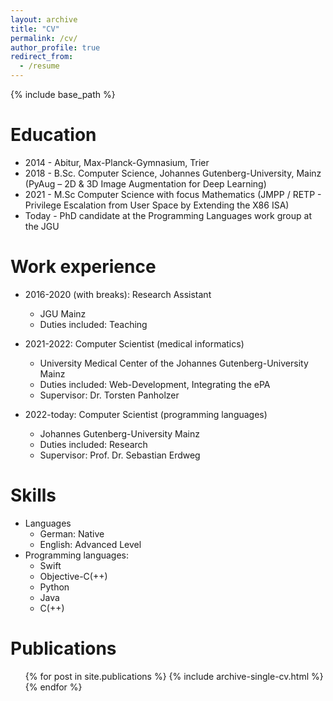 ```yaml
---
layout: archive
title: "CV"
permalink: /cv/
author_profile: true
redirect_from:
  - /resume
---
```


{% include base_path %}

Education
======
* 2014 - Abitur, Max-Planck-Gymnasium, Trier
* 2018 - B.Sc. Computer Science, Johannes Gutenberg-University, Mainz (PyAug – 2D & 3D Image Augmentation for Deep Learning)
* 2021 - M.Sc Computer Science with focus Mathematics (JMPP / RETP - Privilege Escalation from User Space by Extending the X86 ISA)
* Today - PhD candidate at the Programming Languages work group at the JGU

Work experience
======
* 2016-2020 (with breaks): Research Assistant
  * JGU Mainz
  * Duties included: Teaching

* 2021-2022: Computer Scientist (medical informatics) 
  * University Medical Center of the Johannes Gutenberg-University Mainz
  * Duties included: Web-Development, Integrating the ePA
  * Supervisor: Dr. Torsten Panholzer

* 2022-today: Computer Scientist (programming languages)
  * Johannes Gutenberg-University Mainz
  * Duties included: Research
  * Supervisor: Prof. Dr. Sebastian Erdweg
  
Skills
======
* Languages
	* German: Native
	* English: Advanced Level
* Programming languages:
  * Swift
  * Objective-C(++)
  * Python
  * Java
  * C(++)

Publications
======
  <ul>{% for post in site.publications %}
    {% include archive-single-cv.html %}
  {% endfor %}</ul>
  
<!--
Talks
======
  <ul>{% for post in site.talks %}
    {% include archive-single-talk-cv.html %}
  {% endfor %}</ul>
  
Teaching
======
  <ul>{% for post in site.teaching %}
    {% include archive-single-cv.html %}
  {% endfor %}</ul>
  
Service and leadership
======
* Currently signed in to 43 different slack teams
-->